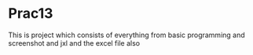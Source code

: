 # Prac13
This is project which consists of everything from basic programming and screenshot and jxl and the excel file also
